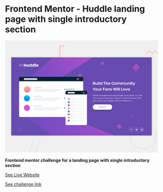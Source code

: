 # Frontend Mentor - Huddle landing page with single introductory section

![Design preview for the Huddle landing page with single introductory section](./images/desktop-preview.jpg)


**Frontend mentor challenge for a landing page with single introductory section**

[See Live Website](https://peoray.github.io/huddle-v-1/)

[See challenge link](https://beta.frontendmentor.io/challenges/huddle-landing-page-with-single-introductory-section-5ca5f0ef1e82137ec91a50fa)